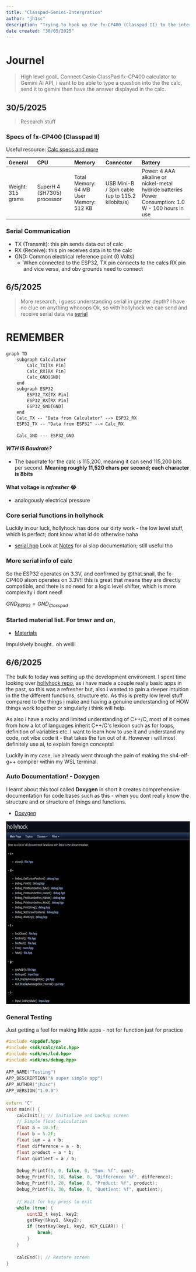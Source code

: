 ```yaml
---
title: "Classpad-Gemini-Intergration"
author: "jh1sc"
description: "Trying to hook up the fx-CP400 (Classpad II) to the internet and more over connect it to Googles Gemini Ai through it's API"
date created: "30/05/2025" 
---
```

# Journel
> High level goalL Connect Casio ClassPad fx-CP400 calculator to Gemini Ai API, i want to be able to type a question into the the calc, send it to gemini then have the answer displayed in the calc.

## 30/5/2025
> Research stuff

### Specs of fx-CP400 (Classpad II) 
Useful resource: [Calc specs and more](https://classpaddev.github.io/)

| General          | CPU                            | Memory                      | Connector                                         | Battery                                                                 |
| :--------------- | :----------------------------- | :-------------------------- | :------------------------------------------------ | :---------------------------------------------------------------------- |
| Weight: 315 grams | SuperH 4 (SH7305) processor | Total Memory: 64 MB<br>User Memory: 512 KB | USB Mini-B / 3pin cable<br>(up to 115.2 kilobits/s) | Power: 4 AAA alkaline or<br>nickel-metal hydride batteries<br>Power Consumption: 1.0 W - 100 hours in use |

### Serial Communication 
  * TX (Transmit): this pin sends data out of calc 
  * RX (Receive): this pin receives data in to the calc
  * GND: Common electrical reference point (0 Volts) 
    - When connected to the ESP32, TX pin connects to the calcs RX pin and vice versa, and obv grounds need to connect

## 6/5/2025
> More research, i guess understanding serial in greater depth? I have no clue on anything whooops
Ok, so with hollyhock we can send and receive serial data via [serial](https://github.com/SnailMath/hollyhock-2/blob/master/sdk/include/sdk/os/serial.hpp)

# REMEMBER 
```mermaid
graph TD
    subgraph Calculator
        Calc_TX[TX Pin]
        Calc_RX[RX Pin]
        Calc_GND[GND]
    end
    subgraph ESP32
        ESP32_TX[TX Pin]
        ESP32_RX[RX Pin]
        ESP32_GND[GND]
    end
    Calc_TX -- "Data from Calculator" --> ESP32_RX
    ESP32_TX -- "Data from ESP32" --> Calc_RX

    Calc_GND --- ESP32_GND
```

#### *WTH IS Baudrate?*
* The baudrate for the calc is 115,200, meaning it can send 115,200 bits per second. **Meaning roughly 11,520 chars per second; each character is 8bits**

#### What voltage is *refresher* 😭
* analogously electrical pressure

### Core serial functions in hollyhock
Luckily in our luck, hollyhock has done our dirty work - the low level stuff, which is perfect; dont know what id do otherwise haha
* [serial.hpp](hollyhock-2/sdk/include/sdk/os/serial.hpp) Look at [Notes](notes/SpoonFedBasicSerialControl.md) for ai slop documentation; still useful tho


### More serial info of calc
So the ESP32 operates on 3.3V, and confirmed by @that.snail, the fx-CP400 alson operates on 3.3V!!
this is great that means they are directly compatible, and there is no need for a logic level shifter, which is more complexity i dont need!

$GND_{ESP32} = GND_{Classpad}$

### Started material list. For tmwr and on, 
* [Materials](Notes/Materials.md)

Impulsively bought.. oh wellll

## 6/6/2025
The bulk fo today was setting up the development enviroment.
I spent time looking over [hollyhock repo](https://github.com/SnailMath/hollyhock-2), as i have made a couple really basic apps in the past, so this was a refresher but, also i wanted to gain a deeper intuition in the the different functions, structure etc. As this is pretty low level stuff compared to the things i make and having a genuine understanding of HOW things work together or singularly i think will help. 

As also i have a rocky and limited understanding of C++/C, most of it comes from how a lot of languages inherit C++/C's lexicon such as for loops, definition of variables etc. I want to learn how to use it and understand my code, not vibe code it - that takes the fun out of it. However i will most definitely use ai, to explain foreign concepts!

Luckily in my case, ive already went through the pain of making the sh4-elf-g++ compiler within my WSL terminal. 

### Auto Documentation! - Doxygen 
I learnt about this tool called **Doxygen** in short it creates comprehensive documentation for code bases such as this - when you dont really know the structure and or structure of things and functions. 
* [Doxygen](https://www.doxygen.nl/index.html)


<img src="Notes/doxygenHH.png" alt="Hollyhock/Doxygen" width="600" height="500">


### General Testing
Just getting a feel for making little apps - not for function just for practice

```cpp
#include <appdef.hpp>
#include <sdk/calc/calc.hpp>
#include <sdk/os/lcd.hpp>
#include <sdk/os/debug.hpp>

APP_NAME("Testing")
APP_DESCRIPTION("A super simple app")
APP_AUTHOR("jh1sc")
APP_VERSION("1.0.0")

extern "C"
void main() {
    calcInit(); // Initialize and backup screen
    // Simple float calculation
    float a = 10.5f;
    float b = 5.2f;
    float sum = a + b;
    float difference = a - b;
    float product = a * b;
    float quotient = a / b;

    Debug_Printf(0, 0, false, 0, "Sum: %f", sum);
    Debug_Printf(0, 10, false, 0, "Difference: %f", difference);
    Debug_Printf(0, 20, false, 0, "Product: %f", product);
    Debug_Printf(0, 30, false, 0, "Quotient: %f", quotient);
    
    // Wait for key press to exit
    while (true) {
        uint32_t key1, key2;
        getKey(&key1, &key2);
        if (testKey(key1, key2, KEY_CLEAR)) {
            break;
        }
    }
    
    calcEnd(); // Restore screen
}
```